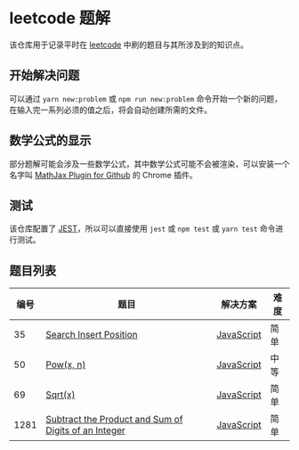 # leetcode 题解

该仓库用于记录平时在 [leetcode](https://leetcode-cn.com/) 中刷的题目与其所涉及到的知识点。

## 开始解决问题

可以通过 `yarn new:problem` 或 `npm run new:problem` 命令开始一个新的问题，在输入完一系列必须的值之后，将会自动创建所需的文件。

## 数学公式的显示

部分题解可能会涉及一些数学公式，其中数学公式可能不会被渲染，可以安装一个名字叫 [MathJax Plugin for Github](https://chrome.google.com/webstore/detail/mathjax-plugin-for-github/ioemnmodlmafdkllaclgeombjnmnbima) 的 Chrome 插件。

## 测试

该仓库配置了 [JEST](https://jestjs.io/)，所以可以直接使用 `jest` 或 `npm test` 或 `yarn test` 命令进行测试。

## 题目列表

| 编号 | 题目                                                                   | 解决方案                                                     | 难度 |
|------|------------------------------------------------------------------------|--------------------------------------------------------------|------|
| 35   | [Search Insert Position](problems/35.search-insert-position/README.md) | [JavaScript](problems/35.search-insert-position/solution.js) | 简单 |
| 50   | [Pow(x, n)](problems/50.powx-n/README.md)                              | [JavaScript](problems/50.powx-n/solution.js)                 | 中等 |
| 69   | [Sqrt(x)](problems/69.sqrtx/README.md)                                 | [JavaScript](problems/69.sqrtx/solution.js)                  | 简单 |
| 1281 | [Subtract the Product and Sum of Digits of an Integer](problems/1281.subtract-the-product-and-sum-of-digits-of-an-integer/README.md) | [JavaScript](problems/1281.subtract-the-product-and-sum-of-digits-of-an-integer/solution.js) | 简单